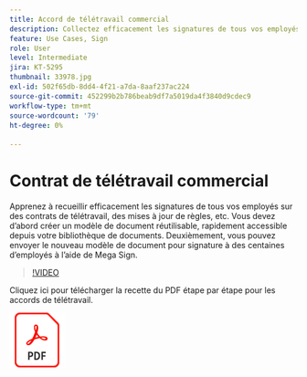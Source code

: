```yaml
---
title: Accord de télétravail commercial
description: Collectez efficacement les signatures de tous vos employés sur les contrats de télétravail
feature: Use Cases, Sign
role: User
level: Intermediate
jira: KT-5295
thumbnail: 33978.jpg
exl-id: 502f65db-8dd4-4f21-a7da-8aaf237ac224
source-git-commit: 452299b2b786beab9df7a5019da4f3840d9cdec9
workflow-type: tm+mt
source-wordcount: '79'
ht-degree: 0%

---
```


# Contrat de télétravail commercial

Apprenez à recueillir efficacement les signatures de tous vos employés sur des contrats de télétravail, des mises à jour de règles, etc. Vous devez d’abord créer un modèle de document réutilisable, rapidement accessible depuis votre bibliothèque de documents. Deuxièmement, vous pouvez envoyer le nouveau modèle de document pour signature à des centaines d’employés à l’aide de Mega Sign.

>[!VIDEO](https://video.tv.adobe.com/v/33978?quality=12&learn=on&hidetitle=true)

Cliquez ici pour télécharger la recette du PDF étape par étape pour les accords de télétravail.

[![Télécharger la recette du PDF](../assets/acrobat_PDF_96.png)](../assets/UseCaseRecipe-EN-UsingMegaSign.pdf)
